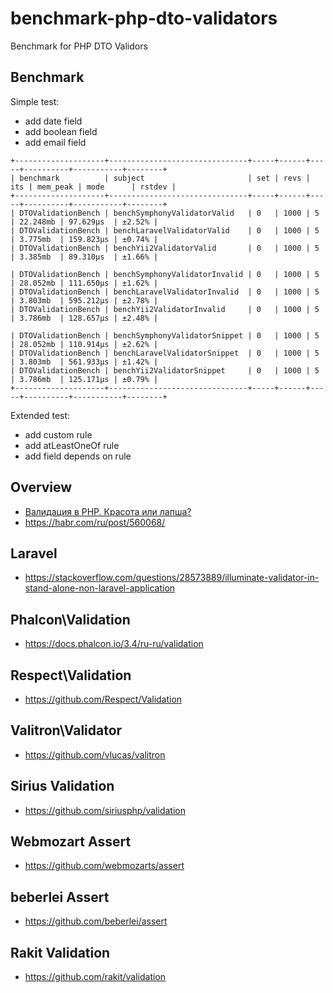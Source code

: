 # benchmark-php-dto-validators
Benchmark for PHP DTO Validors

## Benchmark

Simple test:
- add date field
- add boolean field
- add email field

```text
+--------------------+-------------------------------+-----+------+-----+----------+-----------+--------+
| benchmark          | subject                       | set | revs | its | mem_peak | mode      | rstdev |
+--------------------+-------------------------------+-----+------+-----+----------+-----------+--------+
| DTOValidationBench | benchSymphonyValidatorValid   | 0   | 1000 | 5   | 22.248mb | 97.629μs  | ±2.52% |
| DTOValidationBench | benchLaravelValidatorValid    | 0   | 1000 | 5   | 3.775mb  | 159.823μs | ±0.74% |
| DTOValidationBench | benchYii2ValidatorValid       | 0   | 1000 | 5   | 3.385mb  | 89.310μs  | ±1.66% |

| DTOValidationBench | benchSymphonyValidatorInvalid | 0   | 1000 | 5   | 28.052mb | 111.650μs | ±1.62% |
| DTOValidationBench | benchLaravelValidatorInvalid  | 0   | 1000 | 5   | 3.803mb  | 595.212μs | ±2.78% |
| DTOValidationBench | benchYii2ValidatorInvalid     | 0   | 1000 | 5   | 3.786mb  | 128.657μs | ±2.48% |

| DTOValidationBench | benchSymphonyValidatorSnippet | 0   | 1000 | 5   | 28.052mb | 110.914μs | ±2.62% |
| DTOValidationBench | benchLaravelValidatorSnippet  | 0   | 1000 | 5   | 3.803mb  | 561.933μs | ±1.42% |
| DTOValidationBench | benchYii2ValidatorSnippet     | 0   | 1000 | 5   | 3.786mb  | 125.171μs | ±0.79% |
+--------------------+-------------------------------+-----+------+-----+----------+-----------+--------+
```

Extended test:
- add custom rule
- add atLeastOneOf rule
- add field depends on rule

## Overview

- [Валидация в PHP. Красота или лапша?](https://habr.com/ru/post/521292/)
- https://habr.com/ru/post/560068/

## Laravel

- https://stackoverflow.com/questions/28573889/illuminate-validator-in-stand-alone-non-laravel-application

## Phalcon\Validation

- https://docs.phalcon.io/3.4/ru-ru/validation

## Respect\Validation

- https://github.com/Respect/Validation

## Valitron\Validator

- https://github.com/vlucas/valitron

## Sirius Validation

- https://github.com/siriusphp/validation

## Webmozart Assert

- https://github.com/webmozarts/assert

## beberlei Assert

- https://github.com/beberlei/assert

## Rakit Validation

- https://github.com/rakit/validation

